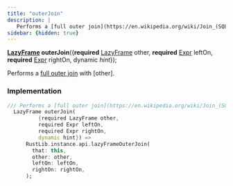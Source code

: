 ```yaml
---
title: "outerJoin"
description: |
   Performs a [full outer join](https://en.wikipedia.org/wiki/Join_(SQL)#Full_outer_join) with [other].
sidebar: {hidden: true}
---
```

<span class="dart-code"><strong>[LazyFrame] outerJoin</strong>({<span class="nobr"><strong>required</strong> [LazyFrame] other</span>, <span class="nobr"><strong>required</strong> [Expr] leftOn</span>, <span class="nobr"><strong>required</strong> [Expr] rightOn</span>, <span class="nobr">dynamic <i>hint</i></span>});</span>

 Performs a [full outer join](https://en.wikipedia.org/wiki/Join_(SQL)#Full_outer_join) with [other].
### Implementation
```dart
/// Performs a [full outer join](https://en.wikipedia.org/wiki/Join_(SQL)#Full_outer_join) with [other].
  LazyFrame outerJoin(
          {required LazyFrame other,
          required Expr leftOn,
          required Expr rightOn,
          dynamic hint}) =>
      RustLib.instance.api.lazyFrameOuterJoin(
        that: this,
        other: other,
        leftOn: leftOn,
        rightOn: rightOn,
      );
```

[LazyFrame]: /reference/classes/lazyframe
[Expr]: /reference/classes/expr
[dynamic]: #